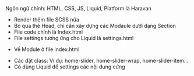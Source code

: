 Ngôn ngữ chính: HTML, CSS, JS, Liquid, Platform là Haravan
- Render thêm file SCSS nữa
- Bỏ qua thẻ Head, chỉ cần xây dựng các Modaule dưới dạng Section
- File code chính là Index.html
- File settings tương ứng cho Liquid là settings.html

* Về Module ở file index.html
- Các đặt class: Ví dụ: home-slider, home-slider-wrap, home-slider-item...
- Có dùng Liquid để settings các nội dung cứng
